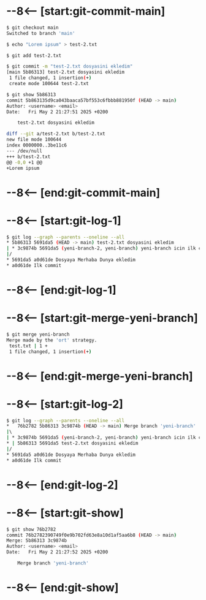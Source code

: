 # --8<-- [start:git-commit-main]
```bash 
$ git checkout main
Switched to branch 'main'

$ echo "Lorem ipsum" > test-2.txt

$ git add test-2.txt

$ git commit -m "test-2.txt dosyasini ekledim"
[main 5b86313] test-2.txt dosyasini ekledim
 1 file changed, 1 insertion(+)
 create mode 100644 test-2.txt

$ git show 5b86313
commit 5b863135d9ca043baaca57bf553c6fbbb881950f (HEAD -> main)
Author: <username> <email>
Date:   Fri May 2 21:27:51 2025 +0200

    test-2.txt dosyasini ekledim

diff --git a/test-2.txt b/test-2.txt
new file mode 100644
index 0000000..3be11c6
--- /dev/null
+++ b/test-2.txt
@@ -0,0 +1 @@
+Lorem ipsum
```
# --8<-- [end:git-commit-main]
# --8<-- [start:git-log-1]
```bash hl_lines="5"
$ git log --graph --parents --oneline --all
* 5b86313 5691da5 (HEAD -> main) test-2.txt dosyasini ekledim
| * 3c9874b 5691da5 (yeni-branch-2, yeni-branch) yeni-branch icin ilk commitimi atiyorum
|/  
* 5691da5 a0d61de Dosyaya Merhaba Dunya ekledim
* a0d61de Ilk commit
```
# --8<-- [end:git-log-1]
# --8<-- [start:git-merge-yeni-branch]
```bash 
$ git merge yeni-branch
Merge made by the 'ort' strategy.
 test.txt | 1 +
 1 file changed, 1 insertion(+)
```
# --8<-- [end:git-merge-yeni-branch]
# --8<-- [start:git-log-2]
```bash 
$ git log --graph --parents --oneline --all
*   76b2782 5b86313 3c9874b (HEAD -> main) Merge branch 'yeni-branch'
|\  
| * 3c9874b 5691da5 (yeni-branch-2, yeni-branch) yeni-branch icin ilk commitimi atiyorum
* | 5b86313 5691da5 test-2.txt dosyasini ekledim
|/  
* 5691da5 a0d61de Dosyaya Merhaba Dunya ekledim
* a0d61de Ilk commit
```
# --8<-- [end:git-log-2]
# --8<-- [start:git-show]
```bash hl_lines="3"
$ git show 76b2782
commit 76b2782390749f0e9b702fd63e8a10d1af5aa6b8 (HEAD -> main)
Merge: 5b86313 3c9874b
Author: <username> <email>
Date:   Fri May 2 21:27:52 2025 +0200

    Merge branch 'yeni-branch'

```
# --8<-- [end:git-show]
